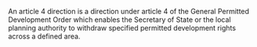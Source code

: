 An article 4 direction is a direction under article 4 of the General Permitted Development Order which enables the Secretary of State or the local planning authority to withdraw specified permitted development rights across a defined area.